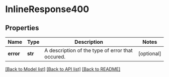 # InlineResponse400

## Properties
Name | Type | Description | Notes
------------ | ------------- | ------------- | -------------
**error** | **str** | A description of the type of error that occured. | [optional] 

[[Back to Model list]](../README.md#documentation-for-models) [[Back to API list]](../README.md#documentation-for-api-endpoints) [[Back to README]](../README.md)


